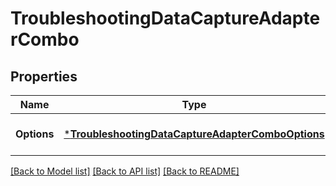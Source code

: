# TroubleshootingDataCaptureAdapterCombo

## Properties
Name | Type | Description | Notes
------------ | ------------- | ------------- | -------------
**Options** | [***TroubleshootingDataCaptureAdapterComboOptions**](Troubleshooting_Data_CaptureAdapterCombo_options.md) |  | [optional] [default to null]

[[Back to Model list]](../README.md#documentation-for-models) [[Back to API list]](../README.md#documentation-for-api-endpoints) [[Back to README]](../README.md)

